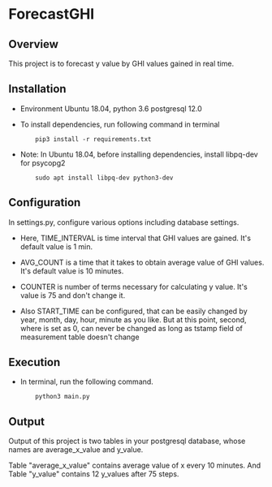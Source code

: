 # ForecastGHI

## Overview

This project is to forecast y value by GHI values gained in real time.

## Installation

- Environment
    Ubuntu 18.04, python 3.6 postgresql 12.0 
    
- To install dependencies, run following command in terminal

    ```
        pip3 install -r requirements.txt
    ```    

- Note: In Ubuntu 18.04, before installing dependencies, install libpq-dev for psycopg2

    ```
        sudo apt install libpq-dev python3-dev
    ```        
    
## Configuration

In settings.py, configure various options including database settings.

- Here, TIME_INTERVAL is time interval that GHI values are gained. It's default value is 1 min.

- AVG_COUNT is a time that it takes to obtain average value of GHI values. It's default value is 10 minutes.

- COUNTER is number of terms necessary for calculating y value. It's value is 75 and don't change it.

- Also START_TIME can be configured, that can be easily changed by year, month, day, hour, minute as you like.
But at this point, second, where is set as 0, can never be changed as long as tstamp field of measurement table doesn't change  

## Execution

- In terminal, run the following command.

    ```
        python3 main.py
    ``` 

## Output

Output of this project is two tables in your postgresql database, whose names are average_x_value and y_value.

Table "average_x_value" contains average value of x every 10 minutes. And Table "y_value" contains 12 y_values 
after 75 steps.